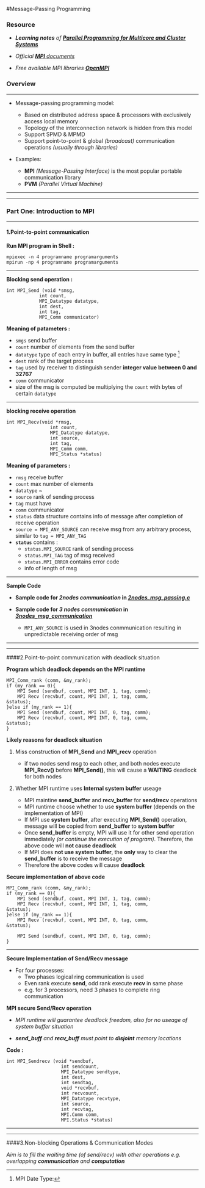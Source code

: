 #Message-Passing Programming

### Resource
* *__Learning notes__ of __[Parallel Programming for Multicore and Cluster Systems][Amazon_book_link_ref]__* 

* *Official [__MPI__ documents][mpi_docs_ref]*

* *Free available MPI libraries [__OpenMPI__][openmpi_ref]*






### Overview

---

* Message-passing programming model:
	* Based on distributed address space & processors with exclusively access local memory
	* Topology of the interconnection network is hidden from this model
	* Support SPMD & MPMD
	* Support point-to-point & global _(broadcast)_ communication operations _(usually through libraries)_
	
* Examples:

	* __MPI__ _(Message-Passing Interface)_ is the most popular portable communication library
	* __PVM__ _(Parallel Virtual Machine)_ 


---
---




### Part One: Introduction to MPI

---

#### 1.Point-to-point communication



__Run MPI program in Shell :__

	mpiexec -n 4 programname programarguments
	mpirun -np 4 programname programarguments

---
__Blocking send operation :__
	
	int MPI_Send (void *smsg,
				int count,
				MPI_Datatype datatype,
				int dest,
				int tag,
				MPI_Comm communicator)


__Meaning of patameters :__

* `smgs` send buffer
* `count` number of elements from the send buffer
* `datatype` type of each entry in buffer, all entries have same type [^1]
* `dest` rank of the target process
* `tag` used by receiver to distinguish sender __integer value between 0 and 32767__
* `comm` communicator
* size of the msg is computed be multiplying the `count` with bytes of certain `datatype`


---



__blocking receive operation__

	
	int MPI_Recv(void *rmsg,
					int count,
					MPI_Datatype datatype,
					int source,
					int tag,
					MPI_Comm comm,
					MPI_Status *status)


__Meaning of parameters :__

* `rmsg` receive buffer
* `count` max number of elements
* `datatype` ~
* `source` rank of sending process
* `tag` must have
* `comm` communicator
* `status` data structure contains info of message after completion of receive operation
* `source = MPI_ANY_SOURCE` can receive msg from any arbitrary process, similar to `tag = MPI_ANY_TAG`
* __`status`__ contains :
	* `status.MPI_SOURCE` rank of sending process
	* `status.MPI_TAG` tag of msg received
	* `status.MPI_ERROR` contains error code
	* info of length of msg

---
__Sample Code__

* __Sample code for *2nodes communication* in *[2nodes_msg_passing.c][code1_ref]*__

* __Sample code for *3 nodes communication* in *[3nodes_msg_communication][code2_ref]*__

	* `MPI_ANY_SOURCE` is used in 3nodes conmmunication resulting in unpredictable receiving order of msg

---
---

####2.Point-to-point communication with deadlock situation


__Program which deadlock depends on the MPI runtime__

    MPI_Comm_rank (comm, &my_rank);
    if (my_rank == 0){
    	MPI Send (sendbuf, count, MPI INT, 1, tag, comm);		MPI Recv (recvbuf, count, MPI INT, 1, tag, comm, 					&status);
    }else if (my_rank == 1){
    	MPI Send (sendbuf, count, MPI INT, 0, tag, comm);		MPI Recv (recvbuf, count, MPI INT, 0, tag, comm, 					&status);
    }

__Likely reasons for deadlock situation__

1. Miss construction of __MPI_Send__ and __MPI_recv__ operation
	* if two nodes send msg to each other, and both nodes execute __MPI_Recv()__ before __MPI_Send()__, this will cause a __WAITING__ deadlock for both nodes
	
2. Whether MPI runtime uses __Internal system buffer__ useage
	* MPI maintine __send_buffer__ and __recv_buffer__ for __send/recv__ operations
	* MPI runtime choose whether to use __system buffer__ (depends on the implementation of MPI)
	* If MPI use __system buffer__, after executing __MPI_Send()__ operation, message will be copied from __send_buffer__ to __system buffer__
	* Once __send_buffer__ is empty, MPI will use it for other send operation immediately _(or continue the execution of program)_. Therefore, the above code will __not cause deadlock__
	* If MPI does __not use system buffer__, the __only__ way to clear the __send_buffer__ is to receive the message
	* Therefore the above codes will cause __deadlock__


__Secure implementation of above code__

	MPI_Comm_rank (comm, &my_rank);
    if (my_rank == 0){
    	MPI Send (sendbuf, count, MPI INT, 1, tag, comm);		MPI Recv (recvbuf, count, MPI INT, 1, tag, comm, 					&status);
    }else if (my_rank == 1){		MPI Recv (recvbuf, count, MPI INT, 0, tag, comm, 					&status);
		MPI Send (sendbuf, count, MPI INT, 0, tag, comm);
    }
    
---



__Secure Implementation of Send/Recv message__ 

* For four processes:
	* Two phases logical ring communication is used
	* Even rank execute __send__, odd rank execute __recv__ in same phase
	*  e.g. for 3 processors, need 3 phases to complete ring communication



__MPI secure Send/Recv operation__

* *MPI runtime will guarantee deadlock freedom, also for no useage of system buffer situation*

* *__send_buff__ and __recv_buff__ must point to __disjoint__ memory locations*

__Code :__

	int MPI_Sendrecv (void *sendbuf,
						int sendcount,
						MPI_Datatype sendtype,
						int dest,
						int sendtag,
						void *recvbuf,
						int recvcount,
						MPI_Datatype recvtype,
						int source,
						int recvtag,
						MPI.Comm comm,
						MPI.Status *status)


---
---


####3.Non-blocking Operations & Communication Modes

*Aim is to fill the waiting time (of send/recv) with other operations e.g. overlapping __communication__ and __computation__*


[^1]: MPI Date Type:



[Amazon_book_link_ref]:http://www.amazon.com/s/ref=nb_sb_ss_c_0_25?url=search-alias%3Dstripbooks&field-keywords=parallel+programming+for+multicore+and+cluster+systems&sprefix=parallel+programming+for+multicore+and+cluster+systems%2Caps%2C348 "Book list on Amazon"

[mpi_docs_ref]:http://www.mpi-forum.org/docs/docs.html "MPI official documents reference"

[openmpi_ref]:http://www.open-mpi.org/ "openmpi opensource website"

[code1_ref]:https://github.com/rayzk/CS3210_Parallel_Programming_MPI/blob/master/2nodes_msg_passing.c

[code2_ref]:https://github.com/rayzk/CS3210_Parallel_Programming_MPI/blob/master/3nodes_msg_passing.c


